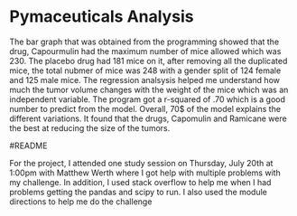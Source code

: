 # Pymaceuticals Analysis 

The bar graph that was obtained from the programming showed that the drug, Capourmulin had the maximum number of mice allowed which was 230. The placebo drug had 181 mice on it, after removing all the duplicated mice, the total nubmer of mice was 248 with a gender split of 124 female and 125 male mice. 
The regression analsysis helped me understand how much the tumor volume changes with the weight of the mice which was an independent variable. The program got a r-squared of .70 which is a good number to predict from the model. Overall, 70$ of the model explains the different variations. 
It found that the drugs, Capomulin and Ramicane were the best at reducing the size of the tumors. 

#README

For the project, I attended one study session on Thursday, July 20th at 1:00pm with Matthew Werth where I got help with multiple problems with my challenge. In addition, I used stack overflow to help me when I had problems getting the pandas and scipy to run. I also used the module directions to help me do the challenge 
